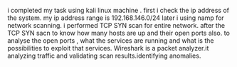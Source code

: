  i completed my task using kali linux machine .
 first i check the ip address of the system.
 my ip address range is 192.168.146.0/24
 later i using namp for network scanning.
 i performed TCP SYN scan for entire network.
 after the TCP SYN sacn to know how many hosts are up and their open ports also.
 to analyse the open ports , what the services are running and what is the possibilities to exploit that services.
 Wireshark is a packet analyzer.it analyzing traffic and validating scan results.identifying anomalies.
